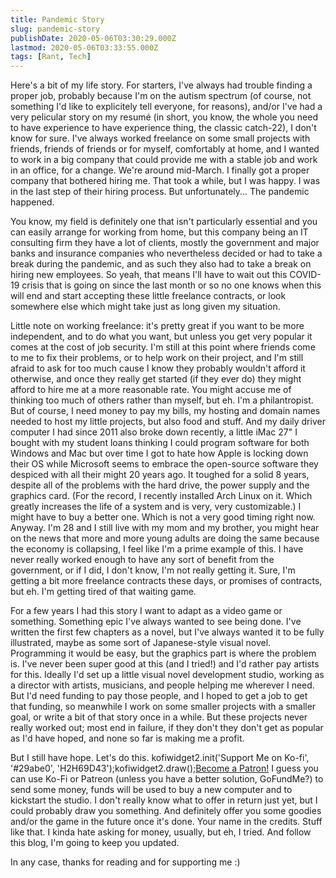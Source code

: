 ```yaml
---
title: Pandemic Story
slug: pandemic-story
publishDate: 2020-05-06T03:30:29.000Z
lastmod: 2020-05-06T03:33:55.000Z
tags: [Rant, Tech]
---
```


Here's a bit of my life story. For starters, I've always had trouble finding a proper job, probably because I'm on the autism spectrum (of course, not something I'd like to explicitely tell everyone, for reasons), and/or I've had a very pelicular story on my resumé (in short, you know, the whole you need to have experience to have experience thing, the classic catch-22), I don't know for sure. I've always worked freelance on some small projects with friends, friends of friends or for myself, comfortably at home, and I wanted to work in a big company that could provide me with a stable job and work in an office, for a change. We're around mid-March. I finally got a proper company that bothered hiring me. That took a while, but I was happy. I was in the last step of their hiring process. But unfortunately... The pandemic happened.

You know, my field is definitely one that isn't particularly essential and you can easily arrange for working from home, but this company being an IT consulting firm they have a lot of clients, mostly the government and major banks and insurance companies who nevertheless decided or had to take a break during the pandemic, and as such they also had to take a break on hiring new employees. So yeah, that means I'll have to wait out this COVID-19 crisis that is going on since the last month or so no one knows when this will end and start accepting these little freelance contracts, or look somewhere else which might take just as long given my situation.

Little note on working freelance: it's pretty great if you want to be more independent, and to do what you want, but unless you get very popular it comes at the cost of job security. I'm still at this point where friends come to me to fix their problems, or to help work on their project, and I'm still afraid to ask for too much cause I know they probably wouldn't afford it otherwise, and once they really get started (if they ever do) they might afford to hire me at a more reasonable rate. You might accuse me of thinking too much of others rather than myself, but eh. I'm a philantropist. But of course, I need money to pay my bills, my hosting and domain names needed to host my little projects, but also food and stuff. And my daily driver computer I had since 2011 also broke down recently, a little iMac 27" I bought with my student loans thinking I could program software for both Windows and Mac but over time I got to hate how Apple is locking down their OS while Microsoft seems to embrace the open-source software they despiced with all their might 20 years ago. It toughed for a solid 8 years, despite all of the problems with the hard drive, the power supply and the graphics card. (For the record, I recently installed Arch Linux on it. Which greatly increases the life of a system and is very, very customizable.) I might have to buy a better one. Which is not a very good timing right now. Anyway. I'm 28 and I still live with my mom and my brother, you might hear on the news that more and more young adults are doing the same because the economy is collapsing, I feel like I'm a prime example of this. I have never really worked enough to have any sort of benefit from the government, or if I did, I don't know, I'm not really getting it. Sure, I'm getting a bit more freelance contracts these days, or promises of contracts, but eh. I'm getting tired of that waiting game.

For a few years I had this story I want to adapt as a video game or something. Something epic I've always wanted to see being done. I've written the first few chapters as a novel, but I've always wanted it to be fully illustrated, maybe as some sort of Japanese-style visual novel. Programming it would be easy, but the graphics part is where the problem is. I've never been super good at this (and I tried!) and I'd rather pay artists for this. Ideally I'd set up a little visual novel development studio, working as a director with artists, musicians, and people helping me wherever I need. But I'd need funding to pay those people, and I hoped to get a job to get that funding, so meanwhile I work on some smaller projects with a smaller goal, or write a bit of that story once in a while. But these projects never really worked out; most end in failure, if they don't they don't get as popular as I'd have hoped, and none so far is making me a profit.

But I still have hope. Let's do this.
kofiwidget2.init('Support Me on Ko-fi', '#29abe0', 'H2H69D43');kofiwidget2.draw();[Become a Patron!](https://www.patreon.com/bePatron?u=130661)
I guess you can use Ko-Fi or Patreon (unless you have a better solution, GoFundMe?) to send some money, funds will be used to buy a new computer and to kickstart the studio. I don't really know what to offer in return just yet, but I could probably draw you something. And definitely offer you some goodies and/or the game in the future once it's done. Your name in the credits. Stuff like that. I kinda hate asking for money, usually, but eh, I tried. And follow this blog, I'm going to keep you updated.

In any case, thanks for reading and for supporting me :)
